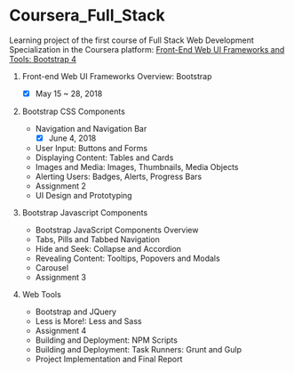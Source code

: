 # Coursera_Full_Stack

Learning project of the first course of Full Stack Web Development Specialization in the Coursera platform: 
[Front-End Web UI Frameworks and Tools: Bootstrap 4](https://www.coursera.org/learn/bootstrap-4)

1. Front-end Web UI Frameworks Overview: Bootstrap 
	- [x] May 15 ~ 28, 2018
  
2. Bootstrap CSS Components
	 + Navigation and Navigation Bar 
	 	- [x] June 4, 2018
	 + User Input: Buttons and Forms
	 + Displaying Content: Tables and Cards
	 + Images and Media: Images, Thumbnails, Media Objects
	 + Alerting Users: Badges, Alerts, Progress Bars
	 + Assignment 2
	 + UI Design and Prototyping

3. Bootstrap Javascript Components
	+ Bootstrap JavaScript Components Overview
	+ Tabs, Pills and Tabbed Navigation
	+ Hide and Seek: Collapse and Accordion
	+ Revealing Content: Tooltips, Popovers and Modals
	+ Carousel
	+ Assignment 3

4. Web Tools
	+ Bootstrap and JQuery
	+ Less is More!: Less and Sass
	+ Assignment 4
	+ Building and Deployment: NPM Scripts
	+ Building and Deployment: Task Runners: Grunt and Gulp
	+ Project Implementation and Final Report
